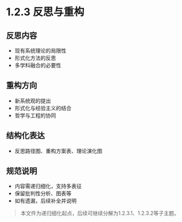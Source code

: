 # 1.2.3 反思与重构

## 反思内容

- 现有系统理论的局限性
- 形式化方法的反思
- 多学科融合的必要性

## 重构方向

- 新系统观的提出
- 形式化与经验主义的结合
- 哲学与工程的协同

## 结构化表达

- 反思路径图、重构方案表、理论演化图

## 规范说明

- 内容需递归细化，支持多表征
- 保留批判性分析、图表等
- 如有遗漏，后续补全并说明

> 本文件为递归细化起点，后续可继续分解为1.2.3.1、1.2.3.2等子主题。
